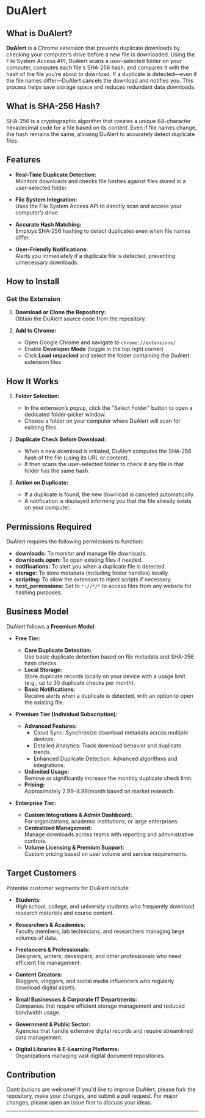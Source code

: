 # DuAlert

## What is DuAlert?

**DuAlert** is a Chrome extension that prevents duplicate downloads by checking your computer’s drive before a new file is downloaded. Using the File System Access API, DuAlert scans a user-selected folder on your computer, computes each file's SHA-256 hash, and compares it with the hash of the file you’re about to download. If a duplicate is detected—even if the file names differ—DuAlert cancels the download and notifies you. This process helps save storage space and reduces redundant data downloads.

## What is SHA-256 Hash?

SHA-256 is a cryptographic algorithm that creates a unique 64-character hexadecimal code for a file based on its content. Even if file names change, the hash remains the same, allowing DuAlert to accurately detect duplicate files.

## Features

- **Real-Time Duplicate Detection:**  
  Monitors downloads and checks file hashes against files stored in a user-selected folder.

- **File System Integration:**  
  Uses the File System Access API to directly scan and access your computer’s drive.

- **Accurate Hash Matching:**  
  Employs SHA-256 hashing to detect duplicates even when file names differ.

- **User-Friendly Notifications:**  
  Alerts you immediately if a duplicate file is detected, preventing unnecessary downloads.

## How to Install

### Get the Extension

1. **Download or Clone the Repository:**  
   Obtain the DuAlert source code from the repository.

2. **Add to Chrome:**

   - Open Google Chrome and navigate to `chrome://extensions/`
   - Enable **Developer Mode** (toggle in the top right corner)
   - Click **Load unpacked** and select the folder containing the DuAlert extension files

## How It Works

1. **Folder Selection:**  
   - In the extension’s popup, click the "Select Folder" button to open a dedicated folder-picker window.
   - Choose a folder on your computer where DuAlert will scan for existing files.

2. **Duplicate Check Before Download:**  
   - When a new download is initiated, DuAlert computes the SHA-256 hash of the file (using its URL or content).
   - It then scans the user-selected folder to check if any file in that folder has the same hash.
   
3. **Action on Duplicate:**  
   - If a duplicate is found, the new download is canceled automatically.
   - A notification is displayed informing you that the file already exists on your computer.

## Permissions Required

DuAlert requires the following permissions to function:

- **downloads:** To monitor and manage file downloads.
- **downloads.open:** To open existing files if needed.
- **notifications:** To alert you when a duplicate file is detected.
- **storage:** To store metadata (including folder handles) locally.
- **scripting:** To allow the extension to inject scripts if necessary.
- **host_permissions:** Set to `*://*/*` to access files from any website for hashing purposes.

## Business Model

DuAlert follows a **Freemium Model**:

- **Free Tier:**
  - **Core Duplicate Detection:**  
    Use basic duplicate detection based on file metadata and SHA-256 hash checks.
  - **Local Storage:**  
    Store duplicate records locally on your device with a usage limit (e.g., up to 30 duplicate checks per month).
  - **Basic Notifications:**  
    Receive alerts when a duplicate is detected, with an option to open the existing file.

- **Premium Tier (Individual Subscription):**
  - **Advanced Features:**  
    - Cloud Sync: Synchronize download metadata across multiple devices.
    - Detailed Analytics: Track download behavior and duplicate trends.
    - Enhanced Duplicate Detection: Advanced algorithms and integrations.
  - **Unlimited Usage:**  
    Remove or significantly increase the monthly duplicate check limit.
  - **Pricing:**  
    Approximately $2.99–$4.99/month based on market research.

- **Enterprise Tier:**
  - **Custom Integrations & Admin Dashboard:**  
    For organizations, academic institutions, or large enterprises.
  - **Centralized Management:**  
    Manage downloads across teams with reporting and administrative controls.
  - **Volume Licensing & Premium Support:**  
    Custom pricing based on user volume and service requirements.

## Target Customers

Potential customer segments for DuAlert include:

- **Students:**  
  High school, college, and university students who frequently download research materials and course content.

- **Researchers & Academics:**  
  Faculty members, lab technicians, and researchers managing large volumes of data.

- **Freelancers & Professionals:**  
  Designers, writers, developers, and other professionals who need efficient file management.

- **Content Creators:**  
  Bloggers, vloggers, and social media influencers who regularly download digital assets.

- **Small Businesses & Corporate IT Departments:**  
  Companies that require efficient storage management and reduced bandwidth usage.

- **Government & Public Sector:**  
  Agencies that handle extensive digital records and require streamlined data management.

- **Digital Libraries & E-Learning Platforms:**  
  Organizations managing vast digital document repositories.

## Contribution

Contributions are welcome! If you'd like to improve DuAlert, please fork the repository, make your changes, and submit a pull request. For major changes, please open an issue first to discuss your ideas.


---

